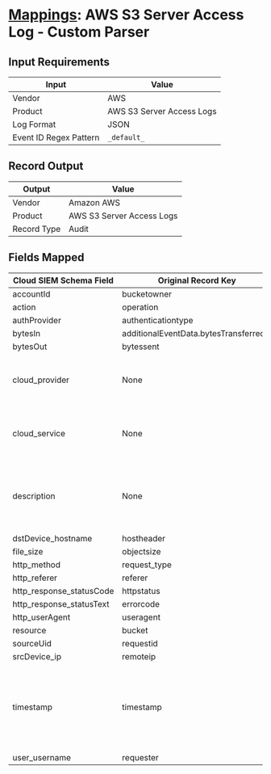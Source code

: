 # [Mappings](README.md): AWS S3 Server Access Log - Custom Parser

## Input Requirements

|Input|Value|
|-----|-----|
|Vendor|AWS|
|Product|AWS S3 Server Access Logs|
|Log Format|JSON|
|Event ID Regex Pattern|`_default_`|

## Record Output

|Output|Value|
|------|-----|
|Vendor|Amazon AWS|
|Product|AWS S3 Server Access Logs|
|Record Type|Audit|

## Fields Mapped

|Cloud SIEM Schema Field|Original Record Key|Notes|
|-----------------------|-------------------|-----|
|accountId|bucketowner||
|action|operation||
|authProvider|authenticationtype||
|bytesIn|additionalEventData.bytesTransferredIn||
|bytesOut|bytessent||
|cloud_provider|None|The static text `AWS` is populated in this schema field.|
|cloud_service|None|The static text `S3` is populated in this schema field.|
|description|None|The static text `AWS S3 Bucket Accessed` is populated in this schema field.|
|dstDevice_hostname|hostheader||
|file_size|objectsize||
|http_method|request_type||
|http_referer|referer||
|http_response_statusCode|httpstatus||
|http_response_statusText|errorcode||
|http_userAgent|useragent||
|resource|bucket||
|sourceUid|requestid||
|srcDevice_ip|remoteip||
|timestamp|timestamp|We expect the orginal record value of `timestamp` is in the format `dd-MMM-yyyy:HH:mm:ss Z`|
|user_username|requester||

